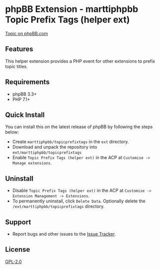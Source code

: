 # phpBB Extension - marttiphpbb Topic Prefix Tags (helper ext)

[Topic on phpBB.com](https://www.phpbb.com/community/viewtopic.php?f=456&t=2473971)

## Features

This helper extension provides a PHP event for other extensions to prefix topic titles.

## Requirements

* phpBB 3.3+
* PHP 7.1+

## Quick Install

You can install this on the latest release of phpBB by following the steps below:

* Create `marttiphpbb/topicprefixtags` in the `ext` directory.
* Download and unpack the repository into `ext/marttiphpbb/topicprefixtags`
* Enable `Topic Prefix Tags (helper ext)` in the ACP at `Customise -> Manage extensions`.

## Uninstall

* Disable `Topic Prefix Tags (helper ext)` in the ACP at `Customise -> Extension Management -> Extensions`.
* To permanently uninstall, click `Delete Data`. Optionally delete the `/ext/marttiphpbb/topicprefixtags` directory.

## Support

* Report bugs and other issues to the [Issue Tracker](https://github.com/marttiphpbb/phpbb-ext-topicprefixtags/issues).

## License

[GPL-2.0](license.txt)
